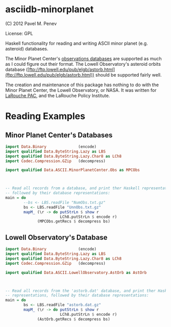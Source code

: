 asciidb-minorplanet
===================

(C) 2012 Pavel M. Penev

License: GPL

Haskell functionality for reading and writing ASCII minor planet (e.g.
asteroid) databases.

The Minor Planet Center's [observations
databases](http://www.minorplanetcenter.net/iau/ECS/MPCAT-OBS/MPCAT-OBS.html)
are supported as much as I could figure out their format.  The Lowell
Observatory's asteroid orbits database
([ftp://ftp.lowell.edu/pub/elgb/astorb.html](ftp://ftp.lowell.edu/pub/elgb/astorb.html))
should be supported fairly well.

The creation and maintenance of this package has nothing to do with the Minor
Planet Center, the Lowell Observatory, or NASA.  It was written for [LaRouche
PAC](http://larouchepac.com/), and the LaRouche Policy Institute.


# Reading Examples

## Minor Planet Center's Databases

```haskell
import Data.Binary              (encode)
import qualified Data.ByteString.Lazy as LBS
import qualified Data.ByteString.Lazy.Char8 as LCh8
import Codec.Compression.GZip   (decompress)

import qualified Data.ASCII.MinorPlanetCenter.Obs as MPCObs



-- Read all records from a database, and print ther Haskell representations,
-- followed by their database representations:
main = do
        --bs <- LBS.readFile "NumObs.txt.gz"
        bs <- LBS.readFile "UnnObs.txt.gz"
        mapM_ (\r -> do putStrLn $ show r
                        LCh8.putStrLn $ encode r)
              (MPCObs.getRecs $ decompress bs)
```


## Lowell Observatory's Database

```haskell
import Data.Binary              (encode)
import qualified Data.ByteString.Lazy as LBS
import qualified Data.ByteString.Lazy.Char8 as LCh8
import Codec.Compression.GZip   (decompress)

import qualified Data.ASCII.LowellObservatory.AstOrb as AstOrb



-- Read all records from the 'astorb.dat' database, and print ther Haskell
-- representations, followed by their database representations:
main = do
        bs <- LBS.readFile "astorb.dat.gz"
        mapM_ (\r -> do putStrLn $ show r
                        LCh8.putStrLn $ encode r)
              (AstOrb.getRecs $ decompress bs)
```
